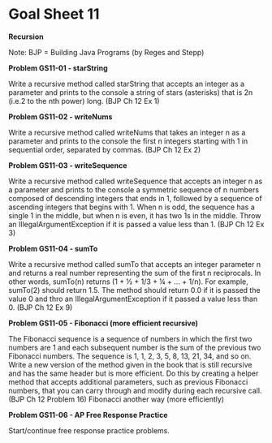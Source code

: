 # Goal Sheet 11

**Recursion**

Note: BJP = Building Java Programs (by Reges and Stepp)

**Problem GS11-01 - starString**

Write a recursive method called starString that accepts an integer as a parameter and prints to the console a string of stars (asterisks) that is 2n (i.e.2 to the nth power) long.  (BJP Ch 12 Ex 1)

**Problem GS11-02 - writeNums**

Write a recursive method called writeNums that takes an integer n as a parameter and prints to the console the first n integers starting with 1 in sequential order, separated by commas.  (BJP Ch 12 Ex 2)

**Problem GS11-03 - writeSequence**

Write a recursive method called writeSequence that accepts an integer n as a parameter and prints to the console a symmetric sequence of n numbers composed of descending integers that ends in 1, followed by a sequence of ascending integers that begins with 1.  When n is odd, the sequence has a single 1 in the middle, but when n is even, it has two 1s in the middle.  Throw an IllegalArgumentException if it is passed a value less than 1.  (BJP Ch 12 Ex 3)

**Problem GS11-04 - sumTo**

Write a recursive method called sumTo that accepts an integer parameter n and returns a real number representing the sum of the first n reciprocals.  In other words, sumTo(n) returns (1 + ½ + 1/3 + ¼ + … + 1/n).  For example, sumTo(2) should return 1.5.  The method should return 0.0 if it is passed the value 0 and thro an IllegalArgumentException if it passed a value less than 0.  (BJP Ch 12 Ex 9)

**Problem GS11-05 - Fibonacci (more efficient recursive)**

The Fibonacci sequence is a sequence of numbers in which the first two numbers are 1 and each subsequent number is the sum of the previous two Fibonacci numbers.  The sequence is 1, 1, 2, 3, 5, 8, 13, 21, 34, and so on.  Write a new version of the method given in the book that is still recursive and has the same header but is more efficient.  Do this by creating a helper method that accepts additional parameters, such as previous Fibonacci numbers, that you can carry through and modify during each recursive call.  (BJP Ch 12 Problem 16) Fibonacci another way (more efficiently)

**Problem GS11-06 - AP Free Response Practice**

Start/continue free response practice problems.
